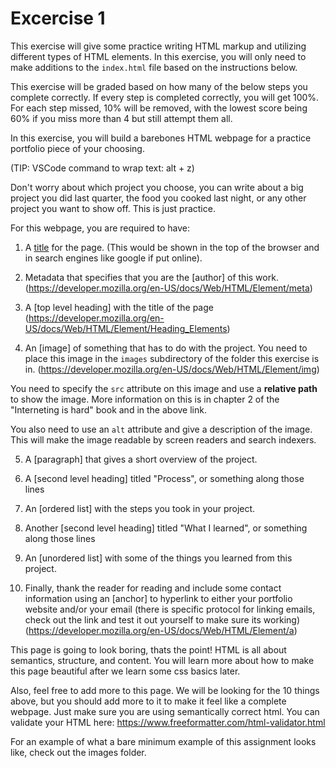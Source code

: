 # Excercise 1

This exercise will give some practice writing HTML markup and utilizing different types of HTML elements. In this exercise, you will only need to make additions to the `index.html` file based on the instructions below.

This exercise will be graded based on how many of the below steps you complete correctly. If every step is completed correctly, you will get 100%. For each step missed, 10% will be removed, with the lowest score being 60% if you miss more than 4 but still attempt them all.

In this exercise, you will build a barebones HTML webpage for a practice portfolio piece of your choosing.

(TIP: VSCode command to wrap text: alt + z)

Don't worry about which project you choose, you can write about a big project you did last quarter, the food you cooked last night, or any other project you want to show off. This is just practice.

For this webpage, you are required to have:

1. A [title](https://developer.mozilla.org/en-US/docs/Web/HTML/Element/title) for the page. (This would be shown in the top of the browser and in search engines like google if put online).

2. Metadata that specifies that you are the [author] of this work.(https://developer.mozilla.org/en-US/docs/Web/HTML/Element/meta)

3. A [top level heading] with the title of the page (https://developer.mozilla.org/en-US/docs/Web/HTML/Element/Heading_Elements)

4. An [image] of something that has to do with the project. You need to place this image in the `images` subdirectory of the folder this exercise is in. (https://developer.mozilla.org/en-US/docs/Web/HTML/Element/img)

You need to specify the `src` attribute on this image and use a **relative path** to show the image. More information on this is in chapter 2 of the "Interneting is hard" book and in the above link.

You also need to use an `alt` attribute and give a description of the image. This will make the image readable by screen readers and search indexers.

5. A [paragraph] that gives a short overview of the project.

6. A [second level heading] titled "Process", or something along those lines

7. An [ordered list] with the steps you took in your project.

8. Another [second level heading] titled "What I learned", or something along those lines

9. An [unordered list] with some of the things you learned from this project.

10. Finally, thank the reader for reading and include some contact information using an [anchor] to hyperlink to either your portfolio website and/or your email (there is specific protocol for linking emails, check out the link and test it out yourself to make sure its working) (https://developer.mozilla.org/en-US/docs/Web/HTML/Element/a)

This page is going to look boring, thats the point! HTML is all about semantics, structure, and content. You will learn more about how to make this page beautiful after we learn some css basics later.

Also, feel free to add more to this page. We will be looking for the 10 things above, but you should add more to it to make it feel like a complete webpage. Just make sure you are using semantically correct html. You can validate your HTML here: https://www.freeformatter.com/html-validator.html

For an example of what a bare minimum example of this assignment looks like, check out the images folder.
